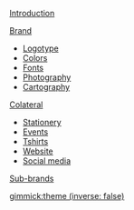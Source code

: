 [Introduction](introduction.md)

[Brand]()

  * [Logotype](logotype.md)
  * [Colors](colors.md)
  * [Fonts](fonts.md)
  * [Photography](photography.md)
  * [Cartography](cartography.md)
 
[Colateral]()

  * [Stationery](stationery.md)
  * [Events](events.md)
  * [Tshirts](tshirts.md)
  * [Website](website.md)
  * [Social media](social.md)

[Sub-brands](subbrands.md)

[gimmick:theme (inverse: false)](bootstrap)




